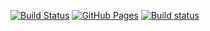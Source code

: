 [![Build Status](https://ci.appveyor.com/api/projects/status/github/Valdemarovna/dnd-project)](https://github.com/Valdemarovna/dnd-project/actions)
[![GitHub Pages](https://img.shields.io/badge/GitHub%20Pages-Live-brightgreen)](https://Valdemarovna.github.io/dnd-project/)
[![Build status](https://ci.appveyor.com/api/projects/status/github/Valdemarovna/dnd-project?svg=true)](https://ci.appveyor.com/api/projects/status/github/Valdemarovna/dnd-project)
